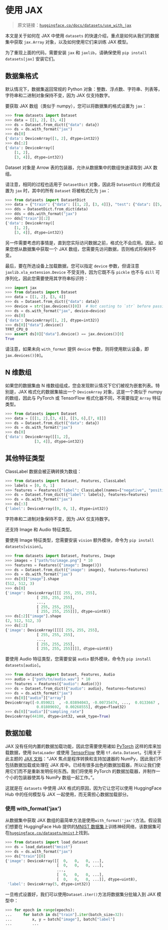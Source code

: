# 使用 JAX

> 原文链接：[`huggingface.co/docs/datasets/use_with_jax`](https://huggingface.co/docs/datasets/use_with_jax)

本文是关于如何在 JAX 中使用 `datasets` 的快速介绍，重点是如何从我们的数据集中获取 `jax.Array` 对象，以及如何使用它们来训练 JAX 模型。

为了重现上面的代码，需要安装 `jax` 和 `jaxlib`，请确保使用 `pip install datasets[jax]` 安装它们。

## 数据集格式

默认情况下，数据集返回常规的 Python 对象：整数、浮点数、字符串、列表等，字符串和二进制对象保持不变，因为 JAX 仅支持数字。

要获取 JAX 数组（类似于 numpy），您可以将数据集的格式设置为 `jax`：

```py
>>> from datasets import Dataset
>>> data = [[1, 2], [3, 4]]
>>> ds = Dataset.from_dict({"data": data})
>>> ds = ds.with_format("jax")
>>> ds[0]
{'data': DeviceArray([1, 2], dtype=int32)}
>>> ds[:2]
{'data': DeviceArray([
    [1, 2],
    [3, 4]], dtype=int32)}
```

Dataset 对象是 Arrow 表的包装器，允许从数据集中的数组快速读取到 JAX 数组。

请注意，相同的过程也适用于 `DatasetDict` 对象，因此将 `DatasetDict` 的格式设置为 `jax` 时，其中的所有 `Dataset` 将被格式化为 `jax`：

```py
>>> from datasets import DatasetDict
>>> data = {"train": {"data": [[1, 2], [3, 4]]}, "test": {"data": [[5, 6], [7, 8]]}}
>>> dds = DatasetDict.from_dict(data)
>>> dds = dds.with_format("jax")
>>> dds["train"][:2]
{'data': DeviceArray([
    [1, 2],
    [3, 4]], dtype=int32)}
```

另一件需要考虑的事情是，直到您实际访问数据之前，格式化不会应用。因此，如果您想从数据集中获取一个 JAX 数组，您需要先访问数据，否则格式将保持不变。

最后，要在所选设备上加载数据，您可以指定 `device` 参数，但请注意 `jaxlib.xla_extension.Device` 不受支持，因为它既不与 `pickle` 也不与 `dill` 可序列化，因此您需要使用其字符串标识符：

```py
>>> import jax
>>> from datasets import Dataset
>>> data = [[1, 2], [3, 4]]
>>> ds = Dataset.from_dict({"data": data})
>>> device = str(jax.devices()[0])  # Not casting to `str` before passing it to `with_format` will raise a `ValueError`
>>> ds = ds.with_format("jax", device=device)
>>> ds[0]
{'data': DeviceArray([1, 2], dtype=int32)}
>>> ds[0]["data"].device()
TFRT_CPU_0
>>> assert ds[0]["data"].device() == jax.devices()[0]
True
```

请注意，如果未向 `with_format` 提供 `device` 参数，则将使用默认设备，即 `jax.devices()[0]`。

## N 维数组

如果您的数据集由 N 维数组组成，您会发现默认情况下它们被视为嵌套列表。特别是，JAX 格式化的数据集输出一个 `DeviceArray` 对象，这是一个类似于 numpy 的数组，因此与 PyTorch 或 TensorFlow 格式化器不同，不需要指定 `Array` 特征类型。

```py
>>> from datasets import Dataset
>>> data = [[[1, 2],[3, 4]], [[5, 6],[7, 8]]]
>>> ds = Dataset.from_dict({"data": data})
>>> ds = ds.with_format("jax")
>>> ds[0]
{'data': DeviceArray([[1, 2],
             [3, 4]], dtype=int32)}
```

## 其他特征类型

ClassLabel 数据会被正确转换为数组：

```py
>>> from datasets import Dataset, Features, ClassLabel
>>> labels = [0, 0, 1]
>>> features = Features({"label": ClassLabel(names=["negative", "positive"])})
>>> ds = Dataset.from_dict({"label": labels}, features=features)
>>> ds = ds.with_format("jax")
>>> ds[:3]
{'label': DeviceArray([0, 0, 1], dtype=int32)}
```

字符串和二进制对象保持不变，因为 JAX 仅支持数字。

还支持 Image 和 Audio 特征类型。

要使用 Image 特征类型，您需要安装 `vision` 额外模块，命令为 `pip install datasets[vision]`。

```py
>>> from datasets import Dataset, Features, Image
>>> images = ["path/to/image.png"] * 10
>>> features = Features({"image": Image()})
>>> ds = Dataset.from_dict({"image": images}, features=features)
>>> ds = ds.with_format("jax")
>>> ds[0]["image"].shape
(512, 512, 3)
>>> ds[0]
{'image': DeviceArray([[[ 255, 255, 255],
              [ 255, 255, 255],
              ...,
              [ 255, 255, 255],
              [ 255, 255, 255]]], dtype=uint8)}
>>> ds[:2]["image"].shape
(2, 512, 512, 3)
>>> ds[:2]
{'image': DeviceArray([[[[ 255, 255, 255],
              [ 255, 255, 255],
              ...,
              [ 255, 255, 255],
              [ 255, 255, 255]]]], dtype=uint8)}
```

要使用 Audio 特征类型，您需要安装 `audio` 额外模块，命令为 `pip install datasets[audio]`。

```py
>>> from datasets import Dataset, Features, Audio
>>> audio = ["path/to/audio.wav"] * 10
>>> features = Features({"audio": Audio()})
>>> ds = Dataset.from_dict({"audio": audio}, features=features)
>>> ds = ds.with_format("jax")
>>> ds[0]["audio"]["array"]
DeviceArray([-0.059021  , -0.03894043, -0.00735474, ...,  0.0133667 ,
              0.01809692,  0.00268555], dtype=float32)
>>> ds[0]["audio"]["sampling_rate"]
DeviceArray(44100, dtype=int32, weak_type=True)
```

## 数据加载

JAX 没有任何内置的数据加载功能，因此您需要使用诸如 [PyTorch](https://pytorch.org/) 这样的库来加载数据，使用 `DataLoader` 或使用 [TensorFlow](https://www.tensorflow.org/) 使用 `tf.data.Dataset`。引用关于此主题的 [JAX 文档](https://jax.readthedocs.io/en/latest/notebooks/Neural_Network_and_Data_Loading.html#data-loading-with-pytorch)：“JAX 焦点是程序转换和支持加速器的 NumPy，因此我们不包括数据加载或处理在 JAX 库中。已经有很多出色的数据加载器，所以让我们使用它们而不是重新发明任何东西。我们将使用 PyTorch 的数据加载器，并制作一个小的包装器使其与 NumPy 数组一起工作。”。

这就是在 `datasets` 中使用 JAX 格式的原因，因为它让您可以使用 HuggingFace Hub 中的任何模型与 JAX 一起使用，而无需担心数据加载部分。

### 使用 with_format('jax')

从数据集中获取 JAX 数组的最简单方法是使用`with_format('jax')`方法。假设我们想要在 HuggingFace Hub 提供的[MNIST 数据集](http://yann.lecun.com/exdb/mnist/)上训练神经网络，该数据集可在[`huggingface.co/datasets/mnist`](https://huggingface.co/datasets/mnist)上找到。

```py
>>> from datasets import load_dataset
>>> ds = load_dataset("mnist")
>>> ds = ds.with_format("jax")
>>> ds["train"][0]
{'image': DeviceArray([[  0,   0,   0, ...],
                       [  0,   0,   0, ...],
                       ...,
                       [  0,   0,   0, ...],
                       [  0,   0,   0, ...]], dtype=uint8),
 'label': DeviceArray(5, dtype=int32)}
```

一旦格式设置好，我们可以使用`Dataset.iter()`方法将数据集分批输入到 JAX 模型中：

```py
>>> for epoch in range(epochs):
...     for batch in ds["train"].iter(batch_size=32):
...         x, y = batch["image"], batch["label"]
...         ...
```
